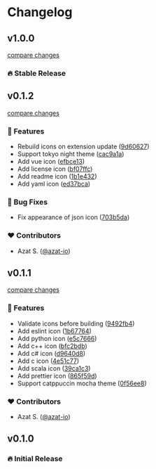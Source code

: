 # Changelog


## v1.0.0

[compare changes](https://github.com/azat-io/eyecons/compare/v0.1.2...v1.0.0)

### 🔥 Stable Release

## v0.1.2

[compare changes](https://github.com/azat-io/eyecons/compare/v0.1.1...v0.1.2)

### 🚀 Features

- Rebuild icons on extension update ([9d60627](https://github.com/azat-io/eyecons/commit/9d60627))
- Support tokyo night theme ([cac9a1a](https://github.com/azat-io/eyecons/commit/cac9a1a))
- Add vue icon ([efbce13](https://github.com/azat-io/eyecons/commit/efbce13))
- Add license icon ([bf07ffc](https://github.com/azat-io/eyecons/commit/bf07ffc))
- Add readme icon ([1b1e432](https://github.com/azat-io/eyecons/commit/1b1e432))
- Add yaml icon ([ed37bca](https://github.com/azat-io/eyecons/commit/ed37bca))

### 🐞 Bug Fixes

- Fix appearance of json icon ([703b5da](https://github.com/azat-io/eyecons/commit/703b5da))

### ❤️ Contributors

- Azat S. ([@azat-io](http://github.com/azat-io))

## v0.1.1

[compare changes](https://github.com/azat-io/eyecons/compare/v0.1.0...v0.1.1)

### 🚀 Features

- Validate icons before building ([9492fb4](https://github.com/azat-io/eyecons/commit/9492fb4))
- Add eslint icon ([1b67764](https://github.com/azat-io/eyecons/commit/1b67764))
- Add python icon ([e5c7666](https://github.com/azat-io/eyecons/commit/e5c7666))
- Add c++ icon ([bfc2bdb](https://github.com/azat-io/eyecons/commit/bfc2bdb))
- Add c# icon ([d9640d8](https://github.com/azat-io/eyecons/commit/d9640d8))
- Add c icon ([4e51c77](https://github.com/azat-io/eyecons/commit/4e51c77))
- Add scala icon ([39ca1c3](https://github.com/azat-io/eyecons/commit/39ca1c3))
- Add prettier icon ([865f59d](https://github.com/azat-io/eyecons/commit/865f59d))
- Support catppuccin mocha theme ([0f56ee8](https://github.com/azat-io/eyecons/commit/0f56ee8))

### ❤️ Contributors

- Azat S. ([@azat-io](http://github.com/azat-io))

## v0.1.0

### 🔥️️ Initial Release

